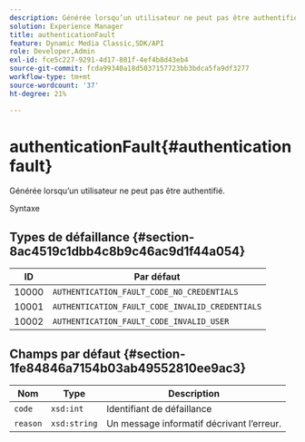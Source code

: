 ```yaml
---
description: Générée lorsqu’un utilisateur ne peut pas être authentifié.
solution: Experience Manager
title: authenticationFault
feature: Dynamic Media Classic,SDK/API
role: Developer,Admin
exl-id: fce5c227-9291-4d17-801f-4ef4b8d43eb4
source-git-commit: fcda99340a18d5037157723bb3bdca5fa9df3277
workflow-type: tm+mt
source-wordcount: '37'
ht-degree: 21%

---
```


# authenticationFault{#authenticationfault}

Générée lorsqu’un utilisateur ne peut pas être authentifié.

Syntaxe

## Types de défaillance {#section-8ac4519c1dbb4c8b9c46ac9d1f44a054}

| ID | Par défaut |
|---|---|
| 10000 | `AUTHENTICATION_FAULT_CODE_NO_CREDENTIALS` |
| 10001 | `AUTHENTICATION_FAULT_CODE_INVALID_CREDENTIALS` |
| 10002 | `AUTHENTICATION_FAULT_CODE_INVALID_USER` |

## Champs par défaut {#section-1fe84846a7154b03ab49552810ee9ac3}

| Nom | Type | Description |
|---|---|---|
| `code` | `xsd:int` | Identifiant de défaillance |
| `reason` | `xsd:string` | Un message informatif décrivant l’erreur. |
